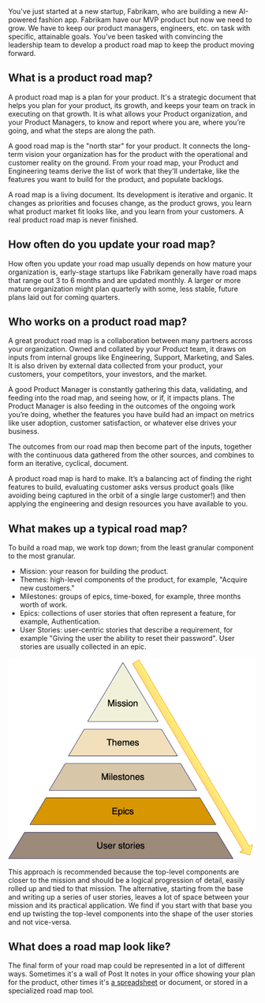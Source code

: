 You've just started at a new startup, Fabrikam, who are building a new AI-powered fashion app. Fabrikam have our MVP product but now we need to grow. We have to keep our product managers, engineers, etc. on task with specific, attainable goals. You've been tasked with convincing the leadership team to develop a product road map to keep the product moving forward.

## What is a product road map?

A product road map is a plan for your product. It's a strategic document that helps you plan for your product, its growth, and keeps your team on track in executing on that growth. It is what allows your Product organization, and your Product Managers, to know and report where you are, where you’re going, and what the steps are along the path.

A good road map is the "north star" for your product. It connects the long-term vision your organization has for the product with the operational and customer reality on the ground. From your road map, your Product and Engineering teams derive the list of work that they'll undertake, like the features you want to build for the product, and populate backlogs.

A road map is a living document. Its development is iterative and organic. It changes as priorities and focuses change, as the product grows, you learn what product market fit looks like, and you learn from your customers. A real product road map is never finished.

## How often do you update your road map?

How often you update your road map usually depends on how mature your organization is, early-stage startups like Fabrikam generally have road maps that range out 3 to 6 months and are updated monthly. A larger or more mature organization might plan quarterly with some, less stable, future plans laid out for coming quarters.

## Who works on a product road map?

A great product road map is a collaboration between many partners across your organization. Owned and collated by your Product team, it draws on inputs from internal groups like Engineering, Support, Marketing, and Sales. It is also driven by external data collected from your product, your customers, your competitors, your investors, and the market.

A good Product Manager is constantly gathering this data, validating, and feeding into the road map, and seeing how, or if, it impacts plans. The Product Manager is also feeding in the outcomes of the ongoing work you’re doing, whether the features you have build had an impact on metrics like user adoption, customer satisfaction, or whatever else drives your business.

The outcomes from our road map then become part of the inputs, together with the continuous data gathered from the other sources, and combines to form an iterative, cyclical, document.

A product road map is hard to make. It’s a balancing act of finding the right features to build, evaluating customer asks versus product goals (like avoiding being captured in the orbit of a single large customer!) and then applying the engineering and design resources you have available to you.

## What makes up a typical road map?

To build a road map, we work top down; from the least granular component to the most granular.

* Mission: your reason for building the product.
* Themes: high-level components of the product, for example, "Acquire new customers."
* Milestones: groups of epics, time-boxed, for example, three months worth of work.
* Epics: collections of user stories that often represent a feature, for example, Authentication.
* User Stories: user-centric stories that describe a requirement, for example "Giving the user the ability to reset their password". User stories are usually collected in an epic.

![Product road map hierarchy](../media/product_roadmap.png)

This approach is recommended because the top-level components are closer to the mission and should be a logical progression of detail, easily rolled up and tied to that mission. The alternative, starting from the base and writing up a series of user stories, leaves a lot of space between your mission and its practical application. We find if you start with that base you end up twisting the top-level components into the shape of the user stories and not vice-versa.

## What does a road map look like?

The final form of your road map could be represented in a lot of different ways. Sometimes it's a wall of Post It notes in your office showing your plan for the product, other times it's [a spreadsheet](../media/ProductRoadmapTemplate.xlsx) or document, or stored in a specialized road map tool. 